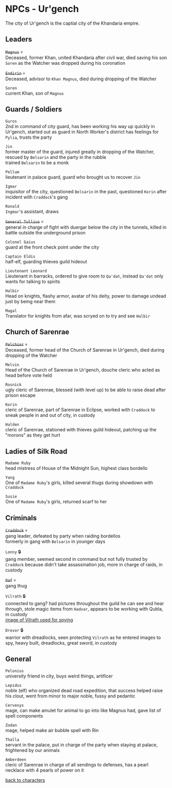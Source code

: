 # NPCs - Ur'gench

The city of Ur'gench is the captial city of the Khandaria empire.  

## Leaders

~~`Magnus`~~ 💀  
Deceased, former Khan, united Khandaria after civil war, died saving his son `Soren` as the Watcher was dropped during his coronation

~~`Endirin`~~ 💀  
Deceased, advisor to `Khan Magnus`, died during dropping of the Watcher  

`Soren`  
current Khan, son of `Magnus`  


## Guards / Soldiers

`Guros`  
2nd in command of city guard, has been working his way up quickly in Ur'gench, started out as guard in North Worker's district
has feelings for `Pylia`, trusts the party  

`Jin`  
former master of the guard, injured greatly in dropping of the Watcher, rescued by `Belsarin` and the party in the rubble  
trained `Belsarin` to be a monk  

`Pellum`  
lieutenant in palace guard, guard who brought us to recover `Jin`  

`Igmar`  
inquisitor of the city, questioned `Belsarin` in the past, questioned `Korin` after incident with `Craddock`'s gang  

`Ronald`  
`Ingmar`'s assistant, draws  

~~`General Tullius`~~ 💀  
general in charge of fight with duergar below the city in the tunnels, killed in battle outside the underground prison  

`Colonel Gaius`  
guard at the front check point under the city  

`Captain Eldis`  
half-elf, guarding thieves guild hideout  

`Lieutenant Leonard`  
Lieutenant in barracks, ordered to give room to `Qa'dat`, instead `Qa'dat` only wants for talking to spirits  

`Halbir`  
Head on knights, flashy armor, avatar of his deity, power to damage undead just by being near them    

`Magal`  
Translator for knights from afar, was scryed on to try and see `Halbir`    


## Church of Sarenrae  

~~`Pelchior`~~ 💀  
Deceased, former head of the Church of Sarenrae in Ur'gench, died during dropping of the Watcher  

`Melvin`  
Head of the Church of Sarenrae in Ur'gench, douche cleric who acted as head before vote held  

`Rosnick`  
ugly cleric of Sarenrae, blessed (with level up) to be able to raise dead after prison escape  

`Korin`  
cleric of Sarenrae, part of Sarenrae in Eclipse, worked with `Craddock` to sneak people in and out of city, in custody  

`Halden`  
cleric of Sarenrae, stationed with thieves guild hideout, patching up the "morons" as they get hurt  


## Ladies of Silk Road

`Madame Ruby`  
head mistress of House of the Midnight Sun, highest class bordello  

`Yang`  
One of `Madame Ruby`'s girls, killed several thugs during showdown with `Craddock`  

`Susie`  
One of `Madame Ruby`'s girls, returned scarf to her  


## Criminals

~~`Craddock`~~ 💀  
gang leader, defeated by party when raiding bordellos  
formerly in gang with `Belsarin` in younger days  

`Lonny` 🔒  
gang member, seemed second in command but not fully trusted by `Craddock` because didn't take assassination job, more in charge of raids, in custody  

~~`Oaf`~~ 💀  
gang thug  

`Vilrath` 🔒  
connected to gang? had pictures throughout the guild he can see and hear through, stole magic items from `Hadvar`, appears to be working with Qubla, in custody  
[image of Vilrath used for spying](/assets/hidden-face.webp)  

`Drovor` 🔒  
warrior with dreadlocks, seen protecting `Vilrath` as he entered images to spy, heavy built, dreadlocks, great sword, in custody  

## General

`Pelonius`  
university friend in city, buys weird things, artificer  

`Lepidus`  
noble (elf) who organized dead road expedition, that success helped raise his clout, went from minor to major noble, fussy and pedantic  

`Cervexys`  
mage, can make amulet for animal to go into like Magnus had, gave list of spell components  

`Zodan`  
mage, helped make air bubble spell with Rin  

`Thalla`  
servant in the palace, put in charge of the party when staying at palace, frightened by our animals  

`Amberdeen`  
cleric of Sarenrae in charge of all sendings to defenses, has a pearl necklace with 4 pearls of power on it  

[back to characters](/characters/README.md#npcs)
